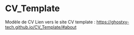 # CV_Template
Modèle de CV
Lien vers le site CV template : https://ghostxy-tech.github.io/CV_Template/#about
